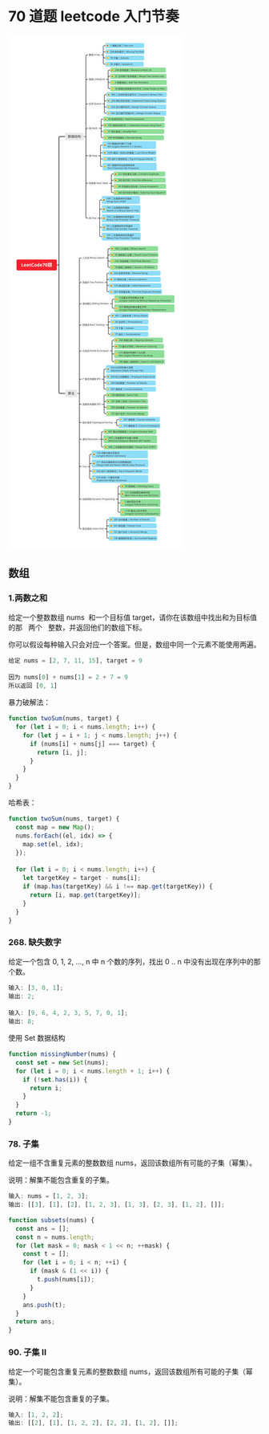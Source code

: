 # 70 道题 leetcode 入门节奏

![70days-leetcode-svg](../assets/LeetCode70days.svg)

## 数组

### 1.两数之和

给定一个整数数组 nums  和一个目标值 target，请你在该数组中找出和为目标值的那   两个   整数，并返回他们的数组下标。

你可以假设每种输入只会对应一个答案。但是，数组中同一个元素不能使用两遍。

```js
给定 nums = [2, 7, 11, 15], target = 9

因为 nums[0] + nums[1] = 2 + 7 = 9
所以返回 [0, 1]
```

暴力破解法：

```js
function twoSum(nums, target) {
  for (let i = 0; i < nums.length; i++) {
    for (let j = i + 1; j < nums.length; j++) {
      if (nums[i] + nums[j] === target) {
        return [i, j];
      }
    }
  }
}
```

哈希表：

```js
function twoSum(nums, target) {
  const map = new Map();
  nums.forEach((el, idx) => {
    map.set(el, idx);
  });

  for (let i = 0; i < nums.length; i++) {
    let targetKey = target - nums[i];
    if (map.has(targetKey) && i !== map.get(targetKey)) {
      return [i, map.get(targetKey)];
    }
  }
}
```

### 268. 缺失数字

给定一个包含 0, 1, 2, ..., n 中 n 个数的序列，找出 0 .. n 中没有出现在序列中的那个数。

```js
输入: [3, 0, 1];
输出: 2;

输入: [9, 6, 4, 2, 3, 5, 7, 0, 1];
输出: 8;
```

使用 Set 数据结构

```js
function missingNumber(nums) {
  const set = new Set(nums);
  for (let i = 0; i < nums.length + 1; i++) {
    if (!set.has(i)) {
      return i;
    }
  }
  return -1;
}
```

### 78. 子集

给定一组不含重复元素的整数数组 nums，返回该数组所有可能的子集（幂集）。

说明：解集不能包含重复的子集。

```js
输入: nums = [1, 2, 3];
输出: [[3], [1], [2], [1, 2, 3], [1, 3], [2, 3], [1, 2], []];
```

```js
function subsets(nums) {
  const ans = [];
  const n = nums.length;
  for (let mask = 0; mask < 1 << n; ++mask) {
    const t = [];
    for (let i = 0; i < n; ++i) {
      if (mask & (1 << i)) {
        t.push(nums[i]);
      }
    }
    ans.push(t);
  }
  return ans;
}
```

### 90. 子集 II

给定一个可能包含重复元素的整数数组 nums，返回该数组所有可能的子集（幂集）。

说明：解集不能包含重复的子集。

```js
输入: [1, 2, 2];
输出: [[2], [1], [1, 2, 2], [2, 2], [1, 2], []];
```
